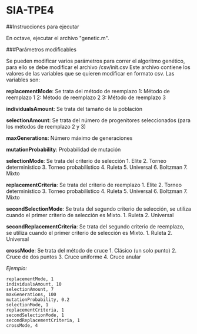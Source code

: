 # SIA-TPE4

##Instrucciones para ejecutar

En octave, ejecutar el archivo "genetic.m".

###Parámetros modificables

Se pueden modificar varios parámetros para correr el algoritmo genético, para ello se debe modificar el archivo /csv/init.csv
Este archivo contiene los valores de las variables que se quieren modificar en formato csv.
Las variables son:

**replacementMode**: Se trata del método de reemplazo
	1: Método de reemplazo 1
	2: Método de reemplazo 2
	3: Método de reemplazo 3

**individualsAmount**: Se trata del tamaño de la población

**selectionAmount**: Se trata del número de progenitores seleccionados (para los métodos de reemplazo 2 y 3)

**maxGenerations**: Número máximo de generaciones

**mutationProbability**: Probabilidad de mutación

**selectionMode**: Se trata del criterio de selección
	1. Elite
	2. Torneo determinístico
	3. Torneo probabilístico
	4. Ruleta
	5. Universal
	6. Boltzman
	7. Mixto

**replacementCriteria**: Se trata del criterio de reemplazo
	1. Elite
	2. Torneo determinístico
	3. Torneo probabilístico
	4. Ruleta
	5. Universal
	6. Boltzman
	7. Mixto

**secondSelectionMode**: Se trata del segundo criterio de selección, se utiliza cuando el primer criterio de selección es Mixto.
	1. Ruleta
	2. Universal

**secondReplacementCriteria**: Se trata del segundo criterio de reemplazo, se utiliza cuando el primer criterio de selección es Mixto.
	1. Ruleta
	2. Universal	

**crossMode**: Se trata del método de cruce
	1. Clásico (un solo punto)
	2. Cruce de dos puntos
	3. Cruce uniforme
	4. Cruce anular

*Ejemplo:*

    replacementMode, 1
    individualsAmount, 10
    selectionAmount, 7
    maxGenerations, 100
    mutationProbability, 0.2
    selectionMode, 1
    replacementCriteria, 1
    secondSelectionMode, 1
    secondReplacementCriteria, 1
    crossMode, 4


